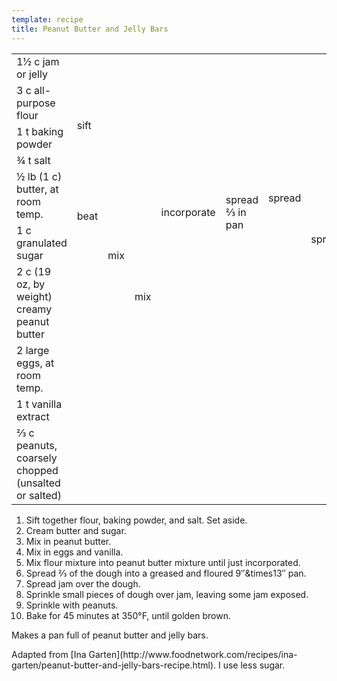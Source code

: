 ```yaml
---
template: recipe
title: Peanut Butter and Jelly Bars
---
```

<table>
<tr>
  <td>1&frac12; c jam or jelly</td>
  <td colspan="5" class="righthide">&nbsp;</td>
  <td rowspan="7">spread</td>
  <td rowspan="9">sprinkle</td>
  <td rowspan="10">sprinkle</td>
  <td rowspan="10">bake 45 minutes at 350&deg;F</td>
</tr>
<tr>
  <td>3 c all-purpose flour</td>
  <td rowspan="3">sift</td>
  <td rowspan="3" colspan="2" class="righthide">&nbsp;</td>
  <td rowspan="6">incorporate</td>
  <td rowspan="6">spread &#x2154; in pan</td>
</tr>
<tr>
  <td>1 t baking powder</td>
</tr>
<tr>
  <td>&frac34; t salt</td>
</tr>
<tr>
  <td>&frac12; lb (1 c) butter, at room temp.</td>
  <td rowspan="2">beat</td>
  <td rowspan="3">mix</td>
  <td rowspan="5">mix</td>
</tr>
<tr>
  <td>1 c granulated sugar</td>
</tr>
<tr>
  <td>2 c (19 oz, by weight) creamy peanut butter</td>
  <td class="righthide">&nbsp;</td>
</tr>
<tr>
  <td>2 large eggs, at room temp.</td>
  <td colspan="2" rowspan="2" class="righthide">&nbsp;</td>
  <td rowspan="2" class="tophide">&nbsp;</td>
  <td rowspan="2" class="tophide">&nbsp;</td>
  <td rowspan="2" class="righthide">&nbsp;</td>
</tr>
<tr>
  <td>1 t vanilla extract</td>
</tr>
<tr>
  <td>&#x2154; c peanuts, coarsely chopped (unsalted or salted)</td>
  <td colspan="7" class="righthide" />
</tr>
</table>

1. Sift together flour, baking powder, and salt. Set aside.
1. Cream butter and sugar.
1. Mix in peanut butter.
1. Mix in eggs and vanilla.
1. Mix flour mixture into peanut butter mixture until just incorporated.
1. Spread &#x2154; of the dough into a greased and floured 9&Prime;&times13&Prime; pan.
1. Spread jam over the dough.
1. Sprinkle small pieces of dough over jam, leaving some jam exposed.
1. Sprinkle with peanuts.
1. Bake for 45 minutes at 350&deg;F, until golden brown.

<p>Makes a pan full of peanut butter and jelly bars.</p>
<p class="confession">
Adapted from [Ina Garten](http://www.foodnetwork.com/recipes/ina-garten/peanut-butter-and-jelly-bars-recipe.html). I use less sugar.
</p>
